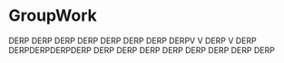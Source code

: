 # GroupWork
DERP
DERP
DERP
DERP
DERP
DERP
DERP
DERPV
V
DERP
V
DERP
DERPDERPDERPDERP
DERP
DERP
DERP
DERP
DERP
DERP
DERP
DERP
